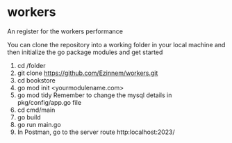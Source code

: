 # workers
An register for the workers performance

You can clone the repository into a working folder in your local machine and then initialize the go package modules and get started

1. cd /folder
2. git clone https://github.com/Ezinnem/workers.git
3. cd bookstore 
4. go mod init <yourmodulename.com>
5. go mod tidy
Remember to change the mysql details in pkg/config/app.go file 
6. cd cmd/main
7. go build
8. go run main.go
9. In Postman, go to the server route http:localhost:2023/
